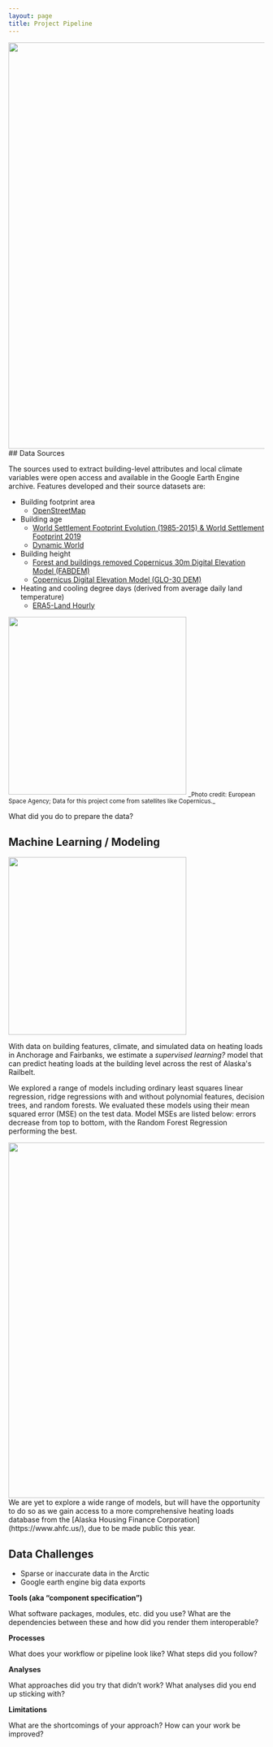 ```yaml
---
layout: page
title: Project Pipeline
---
```

<img src="{{ site.url }}{{ site.baseurl }}/assets/img/pipeline.png" width="800">
## Data Sources

The sources used to extract building-level attributes and local climate variables were open access and available in the Google Earth Engine archive. Features developed and their source datasets are:
+ Building footprint area
	+ [OpenStreetMap](https://www.openstreetmap.org)
+ Building age
	+ [World Settlement Footprint Evolution (1985-2015) & World Settlement Footprint 2019](https://samapriya.github.io/awesome-gee-community-datasets/projects/wsf/)
	+ [Dynamic World](https://developers.google.com/earth-engine/datasets/catalog/GOOGLE_DYNAMICWORLD_V1)
+ Building height
	+ [Forest and buildings removed Copernicus 30m Digital Elevation Model (FABDEM)](https://samapriya.github.io/awesome-gee-community-datasets/projects/fabdem/)
	+ [Copernicus Digital Elevation Model (GLO-30 DEM)](https://samapriya.github.io/awesome-gee-community-datasets/projects/glo30/)
+ Heating and cooling degree days (derived from average daily land temperature)
	+ [ERA5-Land Hourly](https://developers.google.com/earth-engine/datasets/catalog/ECMWF_ERA5_LAND_HOURLY)

<img src="{{ site.url }}{{ site.baseurl }}/assets/img/copernicus_sat.png" width="350">
<sub>_Photo credit: European Space Agency; Data for this project come from satellites like Copernicus._</sub>

What did you do to prepare the data?

## Machine Learning / Modeling
<img src="{{ site.url }}{{ site.baseurl }}/assets/img/ak_anch_fair.png" width="350">
<!--  note you can make text wrap by adding img align="right" before img src-->

With data on building features, climate, and simulated data on heating loads in Anchorage and Fairbanks, we estimate a _supervised learning?_ model that can predict heating loads at the building level across the rest of Alaska's Railbelt.

We explored a range of models including ordinary least squares linear regression, ridge regressions with and without polynomial features, decision trees, and random forests. We evaluated these models using their mean squared error (MSE) on the test data. Model MSEs are listed below: errors decrease from top to bottom, with the Random Forest Regression performing the best.

<img src="{{ site.url }}{{ site.baseurl }}/assets/img/mse.png" width="700">
We are yet to explore a wide range of models, but will have the opportunity to do so as we gain access to a more comprehensive heating loads database from the [Alaska Housing Finance Corporation](https://www.ahfc.us/), due to be made public this year.

## Data Challenges
+ Sparse or inaccurate data in the Arctic
+ Google earth engine big data exports


**Tools (aka “component specification”)**

What software packages, modules, etc. did you use? 
What are the dependencies between these and how did you render them interoperable?

**Processes**

What does your workflow or pipeline look like? 
What steps did you follow? 

**Analyses**

What approaches did you try that didn’t work?
What analyses did you end up sticking with?

**Limitations**

What are the shortcomings of your approach?
How can your work be improved?
